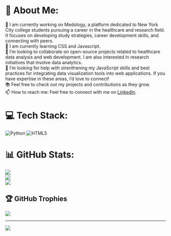 # 💫 About Me:
🔭 I am currently working on Medology, a platform dedicated to New York City college students pursuing a career in the healthcare and research field. It focuses on developing study strategies, career development skills, and connecting with peers.<br>🌱 I am currently learning CSS and Javascript.<br>👯 I’m looking to collaborate on open-source projects related to healthcare data analysis and web development. I am also interested in research initiatives that involve data analytics.<br>🤔 I’m looking for help with strenthening my JavaScript skills and best practices for integrating data visualization tools into web applications. If you have expertise in these areas, I’d love to connect!<br>📚 Feel free to check out my projects and contributions as they grow.<br>📫 How to reach me: Feel free to connect with me on [LinkedIn](https://www.linkedin.com/in/gabrielleducran).


# 💻 Tech Stack:
![Python](https://img.shields.io/badge/python-3670A0?style=for-the-badge&logo=python&logoColor=ffdd54) ![HTML5](https://img.shields.io/badge/html5-%23E34F26.svg?style=for-the-badge&logo=html5&logoColor=white)
# 📊 GitHub Stats:
![](https://github-readme-stats.vercel.app/api?username=gducran&theme=radical&hide_border=false&include_all_commits=false&count_private=false)<br/>
![](https://github-readme-streak-stats.herokuapp.com/?user=gducran&theme=radical&hide_border=false)<br/>
![](https://github-readme-stats.vercel.app/api/top-langs/?username=gducran&theme=radical&hide_border=false&include_all_commits=false&count_private=false&layout=compact)

## 🏆 GitHub Trophies
![](https://github-profile-trophy.vercel.app/?username=gducran&theme=radical&no-frame=false&no-bg=true&margin-w=4)

---
[![](https://visitcount.itsvg.in/api?id=gducran&icon=0&color=0)](https://visitcount.itsvg.in)

<!-- Proudly created with GPRM ( https://gprm.itsvg.in ) -->
